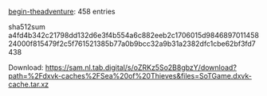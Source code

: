 [begin-theadventure](https://github.com/begin-theadventure): 458 entries

sha512sum a4fd4b342c21798dd132d6e3f4b554a6c882eeb2c1706015d984689701145824000f815479f2c5f761521385b77a0b9bcc32a9b31a2382dfc1cbe62bf3fd7438


 Download: https://sam.nl.tab.digital/s/oZRKz5So2B8gbzY/download?path=%2Fdxvk-caches%2FSea%20of%20Thieves&files=SoTGame.dxvk-cache.tar.xz
